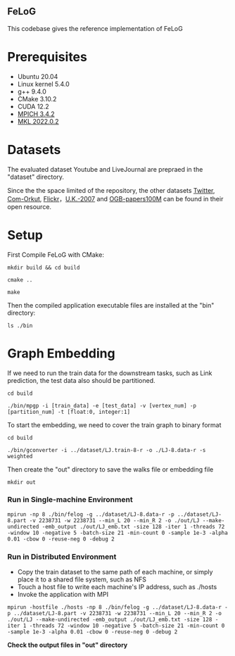 <meta name="robots" content="noindex">

## FeLoG
This codebase gives the reference implementation of FeLoG



# Prerequisites

- Ubuntu 20.04
- Linux kernel 5.4.0
- g++ 9.4.0
- CMake 3.10.2
- CUDA 12.2
- [MPICH 3.4.2](https://www.mpich.org)
- [MKL 2022.0.2](https://software.intel.com/en-us/mkl)

# Datasets

The evaluated dataset Youtube and LiveJournal are prepraed in the "dataset" directory.

Since the the space limited of the repository, the other datasets [Twitter](https://law.di.unimi.it/datasets.php), [Com-Orkut](https://snap.stanford.edu/), [Flickr](http://datasets.syr.edu/pages/datasets.html)，[U.K.-2007](https://law.di.unimi.it/webdata/uk-2007-05/) and [OGB-papers100M](https://snap.stanford.edu/ogb/data/nodeproppred/) can be found in their open resource.

# Setup

First Compile FeLoG with CMake:

```
mkdir build && cd build

cmake ..

make
```

Then the compiled application executable files are installed at the "bin" directory:

```
ls ./bin
```

# Graph Embedding

If we need to run the train data for the downstream tasks, such as Link prediction, the test data also should be partitioned.

```
cd build

./bin/mpgp -i [train_data] -e [test_data] -v [vertex_num] -p [partition_num] -t [float:0, integer:1]
```

To start the embedding, we need to cover the train graph to binary format

```
cd build

./bin/gconverter -i ../dataset/LJ.train-8-r -o ./LJ-8.data-r -s weighted
```

Then create the "out" directory to save the walks file or embedding file

```
mkdir out
```

### Run in Single-machine Environment
```
mpirun -np 8 ./bin/felog -g ../dataset/LJ-8.data-r -p ../dataset/LJ-8.part -v 2238731 -w 2238731 --min_L 20 --min_R 2 -o ./out/LJ --make-undirected -emb_output ./out/LJ_emb.txt -size 128 -iter 1 -threads 72 -window 10 -negative 5 -batch-size 21 -min-count 0 -sample 1e-3 -alpha 0.01 -cbow 0 -reuse-neg 0 -debug 2
```

### Run in Distributed Environment
- Copy the train dataset to the same path of each machine, or simply place it to a shared file system, such as NFS
- Touch a host file to write each machine's IP address, such as ./hosts
- Invoke the application with MPI 

```
mpirun -hostfile ./hosts -np 8 ./bin/felog -g ../dataset/LJ-8.data-r -p ../dataset/LJ-8.part -v 2238731 -w 2238731 --min_L 20 --min_R 2 -o ./out/LJ --make-undirected -emb_output ./out/LJ_emb.txt -size 128 -iter 1 -threads 72 -window 10 -negative 5 -batch-size 21 -min-count 0 -sample 1e-3 -alpha 0.01 -cbow 0 -reuse-neg 0 -debug 2
```

**Check the output files in "out" directory**

